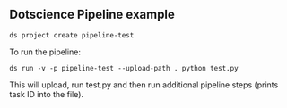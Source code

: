 ## Dotscience Pipeline example


```
ds project create pipeline-test
```

To run the pipeline:

```
ds run -v -p pipeline-test --upload-path . python test.py
```

This will upload, run test.py and then run additional pipeline steps (prints task ID into the file).